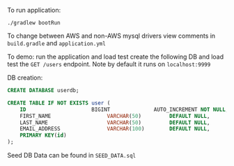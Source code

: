 To run application:
```shell
./gradlew bootRun
```

To change between AWS and non-AWS mysql drivers view comments in `build.gradle` and `application.yml`


To demo: run the application and load test create the following DB and load test the `GET /users` endpoint.
Note by default it runs on `localhost:9999`


DB creation:
```sql
CREATE DATABASE userdb;

CREATE TABLE IF NOT EXISTS user (
    ID                     BIGINT              AUTO_INCREMENT NOT NULL,
    FIRST_NAME                  VARCHAR(50)         DEFAULT NULL,
    LAST_NAME                   VARCHAR(50)         DEFAULT NULL,
    EMAIL_ADDRESS               VARCHAR(100)        DEFAULT NULL,
    PRIMARY KEY(id)
);
```

Seed DB Data can be found in `SEED_DATA.sql`

